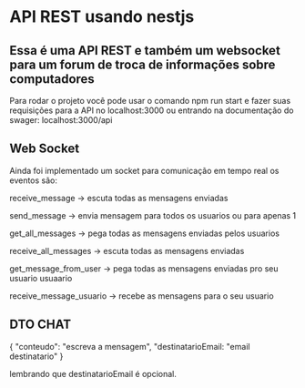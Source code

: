 # API REST usando nestjs

## Essa é uma API REST e também um websocket para um forum de troca de informações sobre computadores

Para rodar o projeto você pode usar o comando npm run start
e fazer suas requisições para a API no localhost:3000
ou entrando na documentação do swager: localhost:3000/api

## Web Socket

Ainda foi implementado um socket para comunicação em tempo real os eventos são:

receive_message -> escuta todas as mensagens enviadas

send_message -> envia mensagem para todos os usuarios ou para apenas 1

get_all_messages -> pega todas as mensagens enviadas pelos usuarios

receive_all_messages -> escuta todas as mensagens enviadas

get_message_from_user -> pega todas as mensagens enviadas pro seu usuario usuaario

receive_message_usuario -> recebe as mensagens para o seu usuario

## DTO CHAT

{
  "conteudo": "escreva a mensagem",
  "destinatarioEmail: "email destinatario"
}

lembrando que  destinatarioEmail é opcional.